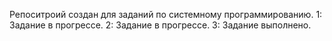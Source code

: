 Репоситроий создан для заданий по системному программированию.
1: Задание в прогрессе.
2: Задание в прогрессе.
3: Задание выполнено. 
